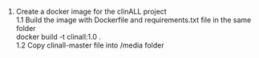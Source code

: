 1. Create a docker image for the clinALL project <br>
1.1 Build the image with Dockerfile and requirements.txt file in the same folder <br>
   docker build -t clinall:1.0 . <br>
1.2 Copy clinall-master file into /media folder  <br>
